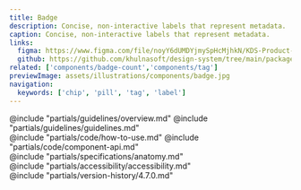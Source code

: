 ```yaml
---
title: Badge
description: Concise, non-interactive labels that represent metadata.
caption: Concise, non-interactive labels that represent metadata.
links:
  figma: https://www.figma.com/file/noyY6dUMDYjmySpHcMjhkN/KDS-Product---Components?node-id=2337%3A20761&t=XC8SUxxJOFHgqYzK-1
  github: https://github.com/khulnasoft/design-system/tree/main/packages/components/src/components/kds/badge
related: ['components/badge-count','components/tag']
previewImage: assets/illustrations/components/badge.jpg
navigation:
  keywords: ['chip', 'pill', 'tag', 'label']
---
```


<section data-tab="Guidelines">
  @include "partials/guidelines/overview.md"
  @include "partials/guidelines/guidelines.md"
</section>

<section data-tab="Code">
  @include "partials/code/how-to-use.md"
  @include "partials/code/component-api.md"
</section>

<section data-tab="Specifications">
  @include "partials/specifications/anatomy.md"
</section>

<section data-tab="Accessibility">
  @include "partials/accessibility/accessibility.md"
</section>

<section data-tab="Version history">
  @include "partials/version-history/4.7.0.md"
</section>
